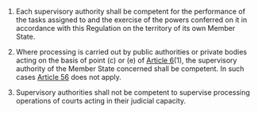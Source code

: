 1. Each supervisory authority shall be competent for the performance of the tasks assigned to and the exercise of the powers conferred on it in accordance with this Regulation on the territory of its own Member State.

2. Where processing is carried out by public authorities or private bodies acting on the basis of point &#40;c) or (e) of [Article 6](/gdpr/articles/6-lawfulness-of-processing/)(1), the supervisory authority of the Member State concerned shall be competent. In such cases [Article 56](/gdpr/articles/56-competence-lead-supervisory-authority/) does not apply.

3. Supervisory authorities shall not be competent to supervise processing operations of courts acting in their judicial capacity.
